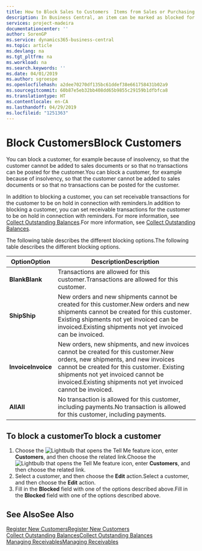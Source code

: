 ```yaml
---
title: How to Block Sales to Customers  Items from Sales or Purchasing
description: In Business Central, an item can be marked as blocked for sales, blocked for purchase, or blocked for all purposes.
services: project-madeira
documentationcenter: ''
author: SorenGP
ms.service: dynamics365-business-central
ms.topic: article
ms.devlang: na
ms.tgt_pltfrm: na
ms.workload: na
ms.search.keywords: ''
ms.date: 04/01/2019
ms.author: sgroespe
ms.openlocfilehash: a2dee70270df135bc61ddef38e661758431b02a9
ms.sourcegitcommit: 60b87e5eb32bb408dd65b9855c29159b1dfbfca8
ms.translationtype: HT
ms.contentlocale: en-CA
ms.lasthandoff: 04/29/2019
ms.locfileid: "1251363"
---
```

# <a name="block-customers"></a><span data-ttu-id="65f2d-103">Block Customers</span><span class="sxs-lookup"><span data-stu-id="65f2d-103">Block Customers</span></span>
<span data-ttu-id="65f2d-104">You can block a customer, for example because of insolvency, so that the customer cannot be added to sales documents or so that no transactions can be posted for the customer.</span><span class="sxs-lookup"><span data-stu-id="65f2d-104">You can block a customer, for example because of insolvency, so that the customer cannot be added to sales documents or so that no transactions can be posted for the customer.</span></span>

<span data-ttu-id="65f2d-105">In addition to blocking a customer, you can set receivable transactions for the customer to be on hold in connection with reminders.</span><span class="sxs-lookup"><span data-stu-id="65f2d-105">In addition to blocking a customer, you can set receivable transactions for the customer to be on hold in connection with reminders.</span></span> <span data-ttu-id="65f2d-106">For more information, see [Collect Outstanding Balances](receivables-collect-outstanding-balances.md).</span><span class="sxs-lookup"><span data-stu-id="65f2d-106">For more information, see [Collect Outstanding Balances](receivables-collect-outstanding-balances.md).</span></span>   

<span data-ttu-id="65f2d-107">The following table describes the different blocking options.</span><span class="sxs-lookup"><span data-stu-id="65f2d-107">The following table describes the different blocking options.</span></span>  

|<span data-ttu-id="65f2d-108">Option</span><span class="sxs-lookup"><span data-stu-id="65f2d-108">Option</span></span>|<span data-ttu-id="65f2d-109">Description</span><span class="sxs-lookup"><span data-stu-id="65f2d-109">Description</span></span>|  
|--------------------|------------|  
|<span data-ttu-id="65f2d-110">**Blank**</span><span class="sxs-lookup"><span data-stu-id="65f2d-110">**Blank**</span></span>|<span data-ttu-id="65f2d-111">Transactions are allowed for this customer.</span><span class="sxs-lookup"><span data-stu-id="65f2d-111">Transactions are allowed for this customer.</span></span>|
|<span data-ttu-id="65f2d-112">**Ship**</span><span class="sxs-lookup"><span data-stu-id="65f2d-112">**Ship**</span></span>|<span data-ttu-id="65f2d-113">New orders and new shipments cannot be created for this customer.</span><span class="sxs-lookup"><span data-stu-id="65f2d-113">New orders and new shipments cannot be created for this customer.</span></span> <span data-ttu-id="65f2d-114">Existing shipments not yet invoiced can be invoiced.</span><span class="sxs-lookup"><span data-stu-id="65f2d-114">Existing shipments not yet invoiced can be invoiced.</span></span>|  
|<span data-ttu-id="65f2d-115">**Invoice**</span><span class="sxs-lookup"><span data-stu-id="65f2d-115">**Invoice**</span></span>|<span data-ttu-id="65f2d-116">New orders, new shipments, and new invoices cannot be created for this customer.</span><span class="sxs-lookup"><span data-stu-id="65f2d-116">New orders, new shipments, and new invoices cannot be created for this customer.</span></span> <span data-ttu-id="65f2d-117">Existing shipments not yet invoiced cannot be invoiced.</span><span class="sxs-lookup"><span data-stu-id="65f2d-117">Existing shipments not yet invoiced cannot be invoiced.</span></span>|  
|<span data-ttu-id="65f2d-118">**All**</span><span class="sxs-lookup"><span data-stu-id="65f2d-118">**All**</span></span>|<span data-ttu-id="65f2d-119">No transaction is allowed for this customer, including payments.</span><span class="sxs-lookup"><span data-stu-id="65f2d-119">No transaction is allowed for this customer, including payments.</span></span>|  

## <a name="to-block-a-customer"></a><span data-ttu-id="65f2d-120">To block a customer</span><span class="sxs-lookup"><span data-stu-id="65f2d-120">To block a customer</span></span>  
1. <span data-ttu-id="65f2d-121">Choose the ![Lightbulb that opens the Tell Me feature](media/ui-search/search_small.png "Tell me what you want to do") icon, enter **Customers**, and then choose the related link.</span><span class="sxs-lookup"><span data-stu-id="65f2d-121">Choose the ![Lightbulb that opens the Tell Me feature](media/ui-search/search_small.png "Tell me what you want to do") icon, enter **Customers**, and then choose the related link.</span></span>
2. <span data-ttu-id="65f2d-122">Select a customer, and then choose the **Edit** action.</span><span class="sxs-lookup"><span data-stu-id="65f2d-122">Select a customer, and then choose the **Edit** action.</span></span>
3. <span data-ttu-id="65f2d-123">Fill in the **Blocked** field with one of the options described above.</span><span class="sxs-lookup"><span data-stu-id="65f2d-123">Fill in the **Blocked** field with one of the options described above.</span></span>

## <a name="see-also"></a><span data-ttu-id="65f2d-124">See Also</span><span class="sxs-lookup"><span data-stu-id="65f2d-124">See Also</span></span>  
[<span data-ttu-id="65f2d-125">Register New Customers</span><span class="sxs-lookup"><span data-stu-id="65f2d-125">Register New Customers</span></span>](sales-how-register-new-customers.md)  
[<span data-ttu-id="65f2d-126">Collect Outstanding Balances</span><span class="sxs-lookup"><span data-stu-id="65f2d-126">Collect Outstanding Balances</span></span>](receivables-collect-outstanding-balances.md)  
[<span data-ttu-id="65f2d-127">Managing Receivables</span><span class="sxs-lookup"><span data-stu-id="65f2d-127">Managing Receivables</span></span>](receivables-manage-receivables.md)  
